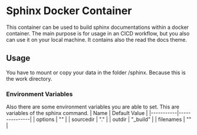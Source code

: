 # Sphinx Docker Container
This container can be used to build sphinx documentations within a docker container.
The main purpose is for usage in an CICD workflow, but you also can use it on your local machine.
It contains also the read the docs theme.

## Usage
You have to mount or copy your data in the folder /sphinx.
Because this is the work directory.

### Environment Variables
Also there are some environment variables you are able to set.
This are variables of the sphinx command.
| Name      | Default Value | 
|-----------|---------------|
| options   | ""            |
| sourcedir | "."           |
| outdir    | "_build"      |
| filenames | ""            |
